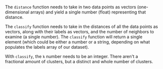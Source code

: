 The `distance` function needs to take in two data points as vectors (one-dimensional arrays) and yield a single number (float) representing that distance.

The `classify` function needs to take in the distances of all the data points as vectors, along with their labels as vectors, and the number of neighbors to examine (a single number). The `classify` function will return a single element (which could be either a number or a string, depending on what populates the labels array of our dataset).

With `classify`, the `k` number needs to be an integer. There aren't a fractional amount of clusters, but a distinct and whole number of clusters. 